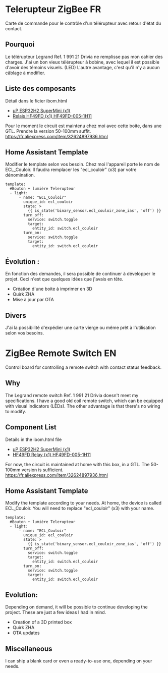 # Telerupteur ZigBee FR
Carte de commande pour le contrôle d'un télérupteur avec retour d'état du contact.
  
## Pourquoi
Le télérupteur Legrand Ref. 1 991 21 Drivia ne remplisse pas mon cahier des charges.
J'ai un bon vieux télérupteur à bobine, avec lequel il est possible d'avoir des témoins visuels. (LED)
L'autre avantage, c'est qu'il n'y a aucun câblage à modifier.

## Liste des composants

Détail dans le ficier ibom.html
- [µP ESP32H2 SuperMini (x1)](https://fr.aliexpress.com/item/1005007235112528.html)
- [Relais HF49FD (x1) HF49FD-005-1H11](https://fr.aliexpress.com/item/1005005163929430.html)

Pour le moment le circuit est maintenu chez moi avec cette boite, dans une GTL. Prendre la version 50-100mm suffit. https://fr.aliexpress.com/item/32624897936.html

## Home Assistant Template

Modifier le template selon vos besoin.
Chez moi l'appareil porte le nom de ECL_Couloir. Il faudra remplacer les "ecl_couloir" (x3) par votre dénomination.

```
template:
  #Bouton + lumière Telerupteur
  - light:
      - name: "ECL_Couloir"
        unique_id: ecl_couloir
        state: >
          {{ is_state('binary_sensor.ecl_couloir_zone_ias', 'off') }}
        turn_off:
          service: switch.toggle
          target:
            entity_id: switch.ecl_couloir
        turn_on:
          service: switch.toggle
          target:
            entity_id: switch.ecl_couloir
```

## Évolution :
En fonction des demandes, il sera possible de continuer à développer le projet.
Ceci n'est que quelques idées que j'avais en tête.

- Création d'une boite à imprimer en 3D
- Quirk ZHA
- Mise à jour par OTA

## Divers
J'ai la possibilité d'expédier une carte vierge ou même prêt à l'utilisation selon vos besoins.

# ZigBee Remote Switch EN
Control board for controlling a remote switch with contact status feedback.

## Why
The Legrand remote switch Ref. 1 991 21 Drivia doesn't meet my specifications.
I have a good old coil remote switch, which can be equipped with visual indicators (LEDs).
The other advantage is that there's no wiring to modify.

## Component List

Details in the ibom.html file
- [µP ESP32H2 SuperMini (x1)](https://fr.aliexpress.com/item/1005007235112528.html)
- [HF49FD Relay (x1) HF49FD-005-1H11](https://fr.aliexpress.com/item/1005005163929430.html)

For now, the circuit is maintained at home with this box, in a GTL. The 50-100mm version is sufficient. https://fr.aliexpress.com/item/32624897936.html

## Home Assistant Template

Modify the template according to your needs.
At home, the device is called ECL_Couloir. You will need to replace "ecl_couloir" (x3) with your name.

```
template:
  #Bouton + lumière Telerupteur
  - light:
      - name: "ECL_Couloir"
        unique_id: ecl_couloir
        state: >
          {{ is_state('binary_sensor.ecl_couloir_zone_ias', 'off') }}
        turn_off:
          service: switch.toggle
          target:
            entity_id: switch.ecl_couloir
        turn_on:
          service: switch.toggle
          target:
            entity_id: switch.ecl_couloir
```

## Evolution:
Depending on demand, it will be possible to continue developing the project.
These are just a few ideas I had in mind.

- Creation of a 3D printed box
- Quirk ZHA
- OTA updates

## Miscellaneous
I can ship a blank card or even a ready-to-use one, depending on your needs.


